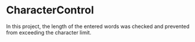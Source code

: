 # CharacterControl
In this project, the length of the entered words was checked and prevented from exceeding the character limit.
